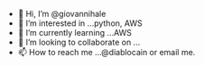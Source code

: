 - 👋 Hi, I’m @giovannihale
- 👀 I’m interested in ...python, AWS 
- 🌱 I’m currently learning ...AWS
- 💞️ I’m looking to collaborate on ...
- 📫 How to reach me ...@diablocain or email me. 

<!---
giovannihale/giovannihale is a ✨ special ✨ repository because its `README.md` (this file) appears on your GitHub profile.
You can click the Preview link to take a look at your changes.
--->
